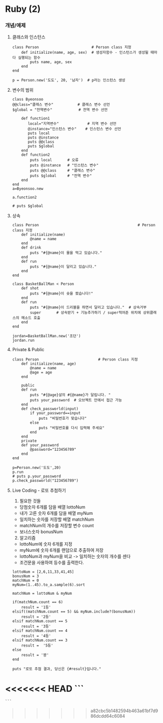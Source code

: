 # Ruby (2)

### 개념/예제


1. 클래스와 인스턴스
    ```
    class Person                        # Person class 지정
        def initialize(name, age, sex)  # 생성자함수 - 인스턴스가 생성될 때마다 실행되는 함수
            puts name, age, sex
        end
    end
    
    p = Person.new('도도', 20, '남자')  # p라는 인스턴스 생성
    ```
    
2. 변수의 범위  
    ```
    class Byeonsoo
    @@class="클래스 변수"           # 클래스 변수 선언
    $global = "전역변수"            # 전역 변수 선언
        
        def function1
           local="지역변수"             # 지역 변수 선언
           @instance="인스턴스 변수"    # 인스턴스 변수 선언
           puts local
           puts @instance
           puts @@class
           puts $global
        end
        def function2
            puts local       # 오류
            puts @instance   # "인스턴스 변수"
            puts @@class     # "클래스 변수"
            puts $global     # "전역 변수"
        end
    end
    a=Byeonsoo.new
    
    a.function2
    
    # puts $global
    ```

3. 상속  
    ```
    class Person                                             # Person class 지정
        def initialize(name)
            @name = name
        end
        def drink
            puts "#{@name}이 물을 먹고 있습니다."
        end
        def run
            puts "#{@name}이 달리고 있습니다."
        end
    end
        
    class BasketBallMan < Person
        def shot
            puts "#{@name}이 슛을 쐈습니다!"
        end
        def run
            puts "#{@name}이 드리블을 하면서 달리고 있습니다."  # 상속거부
            super       # 상속받기 + 기능추가하기 / super적어준 위치에 상위클래스의 메소드 호출
        end
    end
        
    jordan=BasketBallMan.new('조던')
    jordan.run
    ```

4. Private & Public
    ```
    class Person                           # Person class 지정
        def initialize(name, age)
            @name = name
            @age = age
        end
        
        public
        def run
            puts "#{@age}살의 #{@name}가 달립니다. "
            puts your_password  # 오브젝트 안에서 접근 가능 
        end
        def check_passworld(input)
            if your_password==input
                puts "비밀번호가 맞습니다"
            else
                puts "비밀번호를 다시 입력해 주세요"
            end
        end
        private
        def your_password
            @password="123456789"
        end
    end
    
    p=Person.new('도도',20)
    p.run
    # puts p.your_password
    p.check_passworld("123456789")
    ```

5. Live Coding - 로또 추첨하기  
    1) 필요한 것들  
    - 당첨숫자 6개를 담을 배열 lottoNum
    - 내가 고른 숫자 6개를 담을 배열 myNum
    - 일치하는 숫자를 저장할 배열 matchNum
    - matchNum의 개수를 저장할 변수 count
    - 보너스숫자 bonusNum  
     
    2) 알고리즘  
    - lottoNum에 숫자 6개를 지정
    - myNum에 숫자 6개를 랜덤으로 추출하여 저장
    - lottoNum과 myNum을 비교 -> 일치하는 숫자의 개수를 센다
    - 조건문을 사용하여 등수를 출력한다.
    
    ```
    lottoNum = [2,6,11,33,41,45]
    bonusNum = 3
    matchNum = 0
    myNum=(1..45).to_a.sample(6).sort
    
    matchNum = lottoNum & myNum
    
    if(matchNum.count == 6)
        result = '1등'
    elsif((matchNum.count == 5) && myNum.include?(bonusNum))
        result = '2등'
    elsif matchNum.count == 5 
        result = '3등'
    elsif matchNum.count == 4
        result = '4등'
    elsif matchNum.count == 3
        result =  '5등'
    else
        result = '꽝'
    end
    
    puts "로또 추첨 결과, 당신은 {#result}입니다."
<<<<<<< HEAD
    ```
=======
    ```
>>>>>>> a82cbc5b1482594b463a61bf7d986dcdd64c6084
